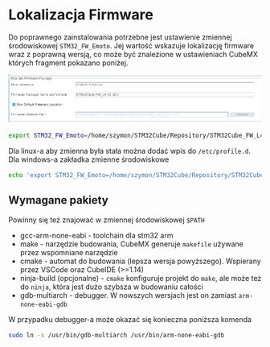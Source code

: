 # Lokalizacja Firmware

Do poprawnego zainstalowania potrzebne jest ustawienie zmiennej środowiskowej `STM32_FW_Emoto`. Jej wartość wskazuje lokalizację firmware wraz z poprawną wersją, co może być znalezione w ustawieniach CubeMX których fragment pokazano poniżej.

![Mcu and firmware package.png](./Mcu%20and%20firmware%20package.png)


```bash
export STM32_FW_Emoto=/home/szymon/STM32Cube/Repository/STM32Cube_FW_L4_V1.18.0
```

Dla linux-a aby zmienna była stała można dodać wpis do `/etc/profile.d`. Dla windows-a zakładka zmienne środowiskowe

```bash
echo 'export STM32_FW_Emoto=/home/szymon/STM32Cube/Repository/STM32Cube_FW_L4_V1.18.0' | sudo tee /etc/profile.d/stm32-fw-emoto.sh
```

## Wymagane pakiety

Powinny się też znajować w zmiennej środowiskowej `$PATH`


- gcc-arm-none-eabi - toolchain dla stm32 arm
- make - narzędzie budowania, CubeMX generuje `makefile` używane przez wspomniane narzędzie
- cmake - automat do budowania (lepsza wersja powyższego). Wspierany przez VSCode oraz CubeIDE (>=1.14)
- ninja-build (opcjonalne) - `cmake` konfiguruje projekt do `make`, ale może też do `ninja`, która jest dużo szybsza w budowaniu całości
- gdb-multiarch - debugger. W nowszych wersjach jest on zamiast `arm-none-eabi-gdb`

W przypadku debugger-a może okazać się konieczna poniższa komenda

```bash
sudo ln -s /usr/bin/gdb-multiarch /usr/bin/arm-none-eabi-gdb
```
